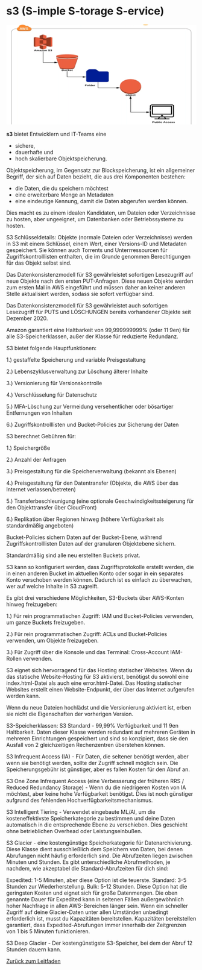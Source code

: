 # s3 (S-imple S-torage S-ervice) 
![Amazon s3](../../docs/pngs/s3.png)

**s3** bietet Entwicklern und IT-Teams eine 
* sichere,
* dauerhafte und
* hoch skalierbare Objektspeicherung.

Objektspeicherung, im Gegensatz zur Blockspeicherung, ist ein allgemeiner Begriff, der sich auf Daten bezieht, die aus drei Komponenten bestehen:

* die Daten, die du speichern möchtest
* eine erweiterbare Menge an Metadaten
* eine eindeutige Kennung, damit die Daten abgerufen werden können.

Dies macht es zu einem idealen Kandidaten, um Dateien oder Verzeichnisse zu hosten, aber ungeeignet, um Datenbanken oder Betriebssysteme zu hosten.

S3 Schlüsseldetails:
Objekte (normale Dateien oder Verzeichnisse) werden in S3 mit einem Schlüssel, einem Wert, einer Versions-ID und Metadaten gespeichert. Sie können auch Torrents und Unterrressourcen für Zugriffskontrolllisten enthalten, die im Grunde genommen Berechtigungen für das Objekt selbst sind.

Das Datenkonsistenzmodell für S3 gewährleistet sofortigen Lesezugriff auf neue Objekte nach den ersten PUT-Anfragen. Diese neuen Objekte werden zum ersten Mal in AWS eingeführt und müssen daher an keiner anderen Stelle aktualisiert werden, sodass sie sofort verfügbar sind.

Das Datenkonsistenzmodell für S3 gewährleistet auch sofortigen Lesezugriff für PUTS und LÖSCHUNGEN bereits vorhandener Objekte seit Dezember 2020.

Amazon garantiert eine Haltbarkeit von 99,999999999% (oder 11 9en) für alle S3-Speicherklassen, außer der Klasse für reduzierte Redundanz.

S3 bietet folgende Hauptfunktionen:

1.) gestaffelte Speicherung und variable Preisgestaltung

2.) Lebenszyklusverwaltung zur Löschung älterer Inhalte

3.) Versionierung für Versionskontrolle

4.) Verschlüsselung für Datenschutz

5.) MFA-Löschung zur Vermeidung versehentlicher oder bösartiger Entfernungen von Inhalten

6.) Zugriffskontrolllisten und Bucket-Policies zur Sicherung der Daten

S3 berechnet Gebühren für:

1.) Speichergröße

2.) Anzahl der Anfragen

3.) Preisgestaltung für die Speicherverwaltung (bekannt als Ebenen)

4.) Preisgestaltung für den Datentransfer (Objekte, die AWS über das Internet verlassen/betreten)

5.) Transferbeschleunigung (eine optionale Geschwindigkeitssteigerung für den Objekttransfer über CloudFront)

6.) Replikation über Regionen hinweg (höhere Verfügbarkeit als standardmäßig angeboten)

Bucket-Policies sichern Daten auf der Bucket-Ebene, während Zugriffskontrolllisten Daten auf der granularen Objektebene sichern.

Standardmäßig sind alle neu erstellten Buckets privat.

S3 kann so konfiguriert werden, dass Zugriffsprotokolle erstellt werden, die in einen anderen Bucket im aktuellen Konto oder sogar in ein separates Konto verschoben werden können. Dadurch ist es einfach zu überwachen, wer auf welche Inhalte in S3 zugreift.

Es gibt drei verschiedene Möglichkeiten, S3-Buckets über AWS-Konten hinweg freizugeben:

1.) Für rein programmatischen Zugriff: IAM und Bucket-Policies verwenden, um ganze Buckets freizugeben.

2.) Für rein programmatischen Zugriff: ACLs und Bucket-Policies verwenden, um Objekte freizugeben.

3.) Für Zugriff über die Konsole und das Terminal: Cross-Account IAM-Rollen verwenden.

S3 eignet sich hervorragend für das Hosting statischer Websites. Wenn du das statische Website-Hosting für S3 aktivierst, benötigst du sowohl eine index.html-Datei als auch eine error.html-Datei. Das Hosting statischer Websites erstellt einen Website-Endpunkt, der über das Internet aufgerufen werden kann.

Wenn du neue Dateien hochlädst und die Versionierung aktiviert ist, erben sie nicht die Eigenschaften der vorherigen Version.

S3-Speicherklassen:
S3 Standard - 99,99% Verfügbarkeit und 11 9en Haltbarkeit. Daten dieser Klasse werden redundant auf mehreren Geräten in mehreren Einrichtungen gespeichert und sind so konzipiert, dass sie den Ausfall von 2 gleichzeitigen Rechenzentren überstehen können.

S3 Infrequent Access (IA) - Für Daten, die seltener benötigt werden, aber wenn sie benötigt werden, sollte der Zugriff schnell möglich sein. Die Speicherungsgebühr ist günstiger, aber es fallen Kosten für den Abruf an.

S3 One Zone Infrequent Access (eine Verbesserung der früheren RRS / Reduced Redundancy Storage) - Wenn du die niedrigeren Kosten von IA möchtest, aber keine hohe Verfügbarkeit benötigst. Dies ist noch günstiger aufgrund des fehlenden Hochverfügbarkeitsmechanismus.

S3 Intelligent Tiering - Verwendet eingebaute ML/AI, um die kosteneffektivste Speicherkategorie zu bestimmen und deine Daten automatisch in die entsprechende Ebene zu verschieben. Dies geschieht ohne betrieblichen Overhead oder Leistungseinbußen.

S3 Glacier - eine kostengünstige Speicherkategorie für Datenarchivierung. Diese Klasse dient ausschließlich dem Speichern von Daten, bei denen Abrufungen nicht häufig erforderlich sind. Die Abrufzeiten liegen zwischen Minuten und Stunden. Es gibt unterschiedliche Abrufmethoden, je nachdem, wie akzeptabel die Standard-Abrufzeiten für dich sind:

Expedited: 1-5 Minuten, aber diese Option ist die teuerste.
Standard: 3-5 Stunden zur Wiederherstellung.
Bulk: 5-12 Stunden. Diese Option hat die geringsten Kosten und eignet sich für große Datenmengen.
Die oben genannte Dauer für Expedited kann in seltenen Fällen außergewöhnlich hoher Nachfrage in allen AWS-Bereichen länger sein. Wenn ein schneller Zugriff auf deine Glacier-Daten unter allen Umständen unbedingt erforderlich ist, musst du Kapazitäten bereitstellen. Kapazitäten bereitstellen garantiert, dass Expedited-Abrufungen immer innerhalb der Zeitgrenzen von 1 bis 5 Minuten funktionieren.

S3 Deep Glacier - Der kostengünstigste S3-Speicher, bei dem der Abruf 12 Stunden dauern kann.


















[Zurück zum Leitfaden](../../README.md)
